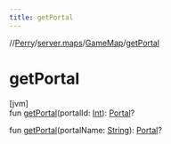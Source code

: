```yaml
---
title: getPortal
---
```

//[Perry](../../../index.html)/[server.maps](../index.html)/[GameMap](index.html)/[getPortal](get-portal.html)



# getPortal



[jvm]\
fun [getPortal](get-portal.html)(portalId: [Int](https://kotlinlang.org/api/latest/jvm/stdlib/kotlin/-int/index.html)): [Portal](../../server/-portal/index.html)?

fun [getPortal](get-portal.html)(portalName: [String](https://kotlinlang.org/api/latest/jvm/stdlib/kotlin/-string/index.html)): [Portal](../../server/-portal/index.html)?




